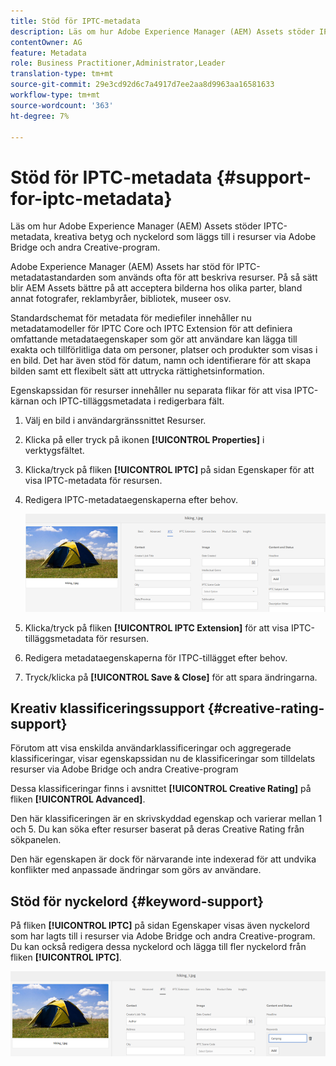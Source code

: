 ```yaml
---
title: Stöd för IPTC-metadata
description: Läs om hur Adobe Experience Manager (AEM) Assets stöder IPTC-metadata, kreativa betyg och nyckelord som läggs till i resurser via Adobe Bridge och andra Creative-program.
contentOwner: AG
feature: Metadata
role: Business Practitioner,Administrator,Leader
translation-type: tm+mt
source-git-commit: 29e3cd92d6c7a4917d7ee2aa8d9963aa16581633
workflow-type: tm+mt
source-wordcount: '363'
ht-degree: 7%

---
```



# Stöd för IPTC-metadata {#support-for-iptc-metadata}

Läs om hur Adobe Experience Manager (AEM) Assets stöder IPTC-metadata, kreativa betyg och nyckelord som läggs till i resurser via Adobe Bridge och andra Creative-program.

Adobe Experience Manager (AEM) Assets har stöd för IPTC-metadatastandarden som används ofta för att beskriva resurser. På så sätt blir AEM Assets bättre på att acceptera bilderna hos olika parter, bland annat fotografer, reklambyråer, bibliotek, museer osv.

Standardschemat för metadata för mediefiler innehåller nu metadatamodeller för IPTC Core och IPTC Extension för att definiera omfattande metadataegenskaper som gör att användare kan lägga till exakta och tillförlitliga data om personer, platser och produkter som visas i en bild. Det har även stöd för datum, namn och identifierare för att skapa bilden samt ett flexibelt sätt att uttrycka rättighetsinformation.

Egenskapssidan för resurser innehåller nu separata flikar för att visa IPTC-kärnan och IPTC-tilläggsmetadata i redigerbara fält.

1. Välj en bild i användargränssnittet Resurser.
1. Klicka på eller tryck på ikonen **[!UICONTROL Properties]** i verktygsfältet.
1. Klicka/tryck på fliken **[!UICONTROL IPTC]** på sidan Egenskaper för att visa IPTC-metadata för resursen.
1. Redigera IPTC-metadataegenskaperna efter behov.

   ![iptc_tab](assets/iptc_tab.png)

1. Klicka/tryck på fliken **[!UICONTROL IPTC Extension]** för att visa IPTC-tilläggsmetadata för resursen.
1. Redigera metadataegenskaperna för ITPC-tillägget efter behov.
1. Tryck/klicka på **[!UICONTROL Save & Close]** för att spara ändringarna.

## Kreativ klassificeringssupport {#creative-rating-support}

Förutom att visa enskilda användarklassificeringar och aggregerade klassificeringar, visar egenskapssidan nu de klassificeringar som tilldelats resurser via Adobe Bridge och andra Creative-program

Dessa klassificeringar finns i avsnittet **[!UICONTROL Creative Rating]** på fliken **[!UICONTROL Advanced]**.

Den här klassificeringen är en skrivskyddad egenskap och varierar mellan 1 och 5. Du kan söka efter resurser baserat på deras Creative Rating från sökpanelen.

Den här egenskapen är dock för närvarande inte indexerad för att undvika konflikter med anpassade ändringar som görs av användare.

## Stöd för nyckelord {#keyword-support}

På fliken **[!UICONTROL IPTC]** på sidan Egenskaper visas även nyckelord som har lagts till i resurser via Adobe Bridge och andra Creative-program. Du kan också redigera dessa nyckelord och lägga till fler nyckelord från fliken **[!UICONTROL IPTC]**.

![keywords](assets/keywords.png)

